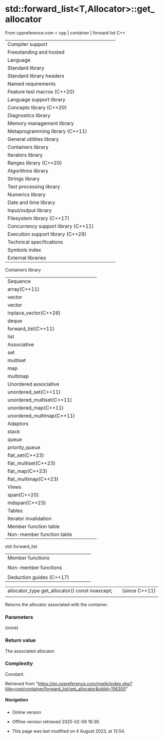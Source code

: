 # std::forward_list<T,Allocator>::get_allocator

From cppreference.com
< cpp‎ | container‎ | forward list
C++

|  |  |  |  |  |
| --- | --- | --- | --- | --- |
| Compiler support | | | | |
| Freestanding and hosted | | | | |
| Language | | | | |
| Standard library | | | | |
| Standard library headers | | | | |
| Named requirements | | | | |
| Feature test macros (C++20) | | | | |
| Language support library | | | | |
| Concepts library (C++20) | | | | |
| Diagnostics library | | | | |
| Memory management library | | | | |
| Metaprogramming library (C++11) | | | | |
| General utilities library | | | | |
| Containers library | | | | |
| Iterators library | | | | |
| Ranges library (C++20) | | | | |
| Algorithms library | | | | |
| Strings library | | | | |
| Text processing library | | | | |
| Numerics library | | | | |
| Date and time library | | | | |
| Input/output library | | | | |
| Filesystem library (C++17) | | | | |
| Concurrency support library (C++11) | | | | |
| Execution support library (C++26) | | | | |
| Technical specifications | | | | |
| Symbols index | | | | |
| External libraries | | | | |

Containers library

|  |  |  |  |  |
| --- | --- | --- | --- | --- |
| Sequence | | | | |
| array(C++11) | | | | |
| vector | | | | |
| vector<bool> | | | | |
| inplace_vector(C++26) | | | | |
| deque | | | | |
| forward_list(C++11) | | | | |
| list | | | | |
| Associative | | | | |
| set | | | | |
| multiset | | | | |
| map | | | | |
| multimap | | | | |
| Unordered associative | | | | |
| unordered_set(C++11) | | | | |
| unordered_multiset(C++11) | | | | |
| unordered_map(C++11) | | | | |
| unordered_multimap(C++11) | | | | |
| Adaptors | | | | |
| stack | | | | |
| queue | | | | |
| priority_queue | | | | |
| flat_set(C++23) | | | | |
| flat_multiset(C++23) | | | | |
| flat_map(C++23) | | | | |
| flat_multimap(C++23) | | | | |
| Views | | | | |
| span(C++20) | | | | |
| mdspan(C++23) | | | | |
| Tables | | | | |
| Iterator invalidation | | | | |
| Member function table | | | | |
| Non-member function table | | | | |

std::forward_list

|  |  |  |  |  |
| --- | --- | --- | --- | --- |
| Member functions | | | | |
| |  |  |  |  |  | | --- | --- | --- | --- | --- | | forward_list::forward_list | | | | | | forward_list::~forward_list | | | | | | forward_list::operator= | | | | | | forward_list::assign | | | | | | forward_list::assign_range(C++23) | | | | | | ****forward_list::get_allocator**** | | | | | | Element access | | | | | | forward_list::front | | | | | | Iterators | | | | | | forward_list::before_beginforward_list::cbefore_begin | | | | | | forward_list::beginforward_list::cbegin | | | | | | forward_list::endforward_list::cend | | | | | | Capacity | | | | | | forward_list::empty | | | | | | forward_list::max_size | | | | | | |  |  |  |  |  | | --- | --- | --- | --- | --- | | Modifiers | | | | | | forward_list::clear | | | | | | forward_list::emplace_front | | | | | | forward_list::push_front | | | | | | forward_list::insert_after | | | | | | forward_list::emplace_after | | | | | | forward_list::erase_after | | | | | | forward_list::insert_range_after(C++23) | | | | | | forward_list::prepend_range(C++23) | | | | | | forward_list::pop_front | | | | | | forward_list::resize | | | | | | forward_list::swap | | | | | | Operations | | | | | | forward_list::merge | | | | | | forward_list::splice_after | | | | | | forward_list::removeforward_list::remove_if | | | | | | forward_list::reverse | | | | | | forward_list::unique | | | | | | forward_list::sort | | | | | |
| Non-member functions | | | | |
| |  |  |  |  |  | | --- | --- | --- | --- | --- | | operator==operator<=>(C++20) | | | | | | swap(std::forward_list) | | | | | | erase(std::forward_list)erase_if(std::forward_list)(C++20)(C++20) | | | | | | |  |  |  |  |  | | --- | --- | --- | --- | --- | | operator!=operator<operator>operator<=operator>=(until C++20)(until C++20)(until C++20)(until C++20)(until C++20) | | | | | |
| Deduction guides (C++17) | | | | |

|  |  |  |
| --- | --- | --- |
| allocator_type get_allocator() const noexcept; |  | (since C++11) |
|  |  |  |

Returns the allocator associated with the container.

### Parameters

(none)

### Return value

The associated allocator.

### Complexity

Constant.

Retrieved from "<https://en.cppreference.com/mwiki/index.php?title=cpp/container/forward_list/get_allocator&oldid=156300>"

##### Navigation

- Online version
- Offline version retrieved 2025-02-09 16:39.

- This page was last modified on 4 August 2023, at 13:54.